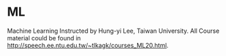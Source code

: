 # ML
Machine Learning Instructed by Hung-yi Lee, Taiwan University. All Course material could be found in http://speech.ee.ntu.edu.tw/~tlkagk/courses_ML20.html.

